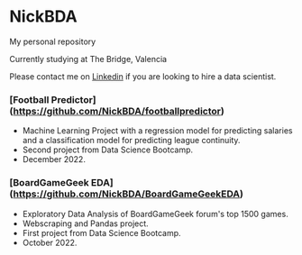 # NickBDA
 My personal repository

Currently studying at The Bridge, Valencia

Please contact me on [Linkedin](https://www.linkedin.com/in/nickkempe) if you are looking to hire a data scientist.

###  [Football Predictor] (https://github.com/NickBDA/footballpredictor)

* Machine Learning Project with a regression model for predicting salaries and a classification model for predicting league continuity.
* Second project from Data Science Bootcamp.
* December 2022.


###  [BoardGameGeek EDA] (https://github.com/NickBDA/BoardGameGeekEDA)

* Exploratory Data Analysis of BoardGameGeek forum's top 1500 games.
* Webscraping and Pandas project.
* First project from Data Science Bootcamp.
* October 2022.
